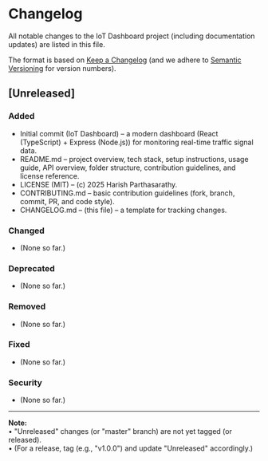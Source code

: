 # Changelog

All notable changes to the IoT Dashboard project (including documentation updates) are listed in this file.

The format is based on [Keep a Changelog](https://keepachangelog.com/en/1.0.0/) (and we adhere to [Semantic Versioning](https://semver.org/spec/v2.0.0.html) for version numbers).

## [Unreleased]

### Added
- Initial commit (IoT Dashboard) – a modern dashboard (React (TypeScript) + Express (Node.js)) for monitoring real-time traffic signal data.
- README.md – project overview, tech stack, setup instructions, usage guide, API overview, folder structure, contribution guidelines, and license reference.
- LICENSE (MIT) – (c) 2025 Harish Parthasarathy.
- CONTRIBUTING.md – basic contribution guidelines (fork, branch, commit, PR, and code style).
- CHANGELOG.md – (this file) – a template for tracking changes.

### Changed
- (None so far.)

### Deprecated
- (None so far.)

### Removed
- (None so far.)

### Fixed
- (None so far.)

### Security
- (None so far.)

---

**Note:**  
• "Unreleased" changes (or "master" branch) are not yet tagged (or released).  
• (For a release, tag (e.g., "v1.0.0") and update "Unreleased" accordingly.) 